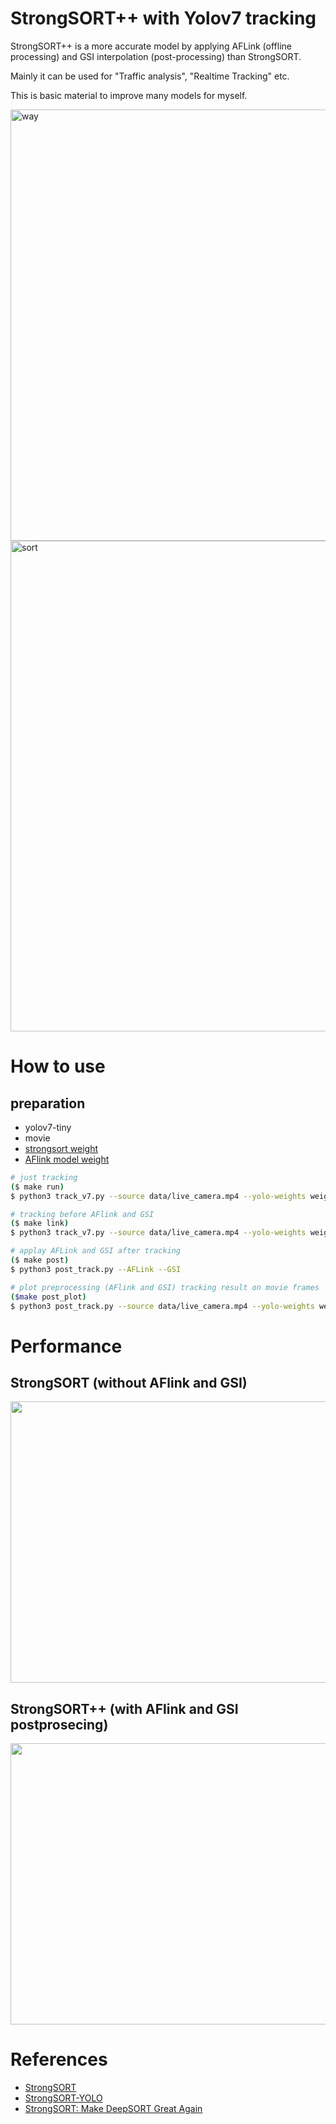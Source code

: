 # StrongSORT++ with Yolov7 tracking

StrongSORT++ is a more accurate model by applying AFLink (offline processing) and GSI interpolation (post-processing) than StrongSORT.

Mainly it can be used for "Traffic analysis", "Realtime Tracking" etc.

This is basic material to improve many models for myself.

<img width="690" alt="way" src="https://user-images.githubusercontent.com/48679574/223445547-c6e5e72c-c28d-459f-93dc-ab9bcff0c3d8.png">


<img width="785" alt="sort" src="https://user-images.githubusercontent.com/48679574/223445558-c828c1a0-40e4-42f7-9a49-92d60452eaac.png">

# How to use

## preparation
- yolov7-tiny
- movie
- [strongsort weight](https://drive.google.com/file/d/1hF2_0cqWwAY0mf2SvAMNcFVdYrcIHDIj/view?usp=sharing)
- [AFlink model weight](https://drive.google.com/file/d/1qHoq33a6Ub4yDQrNJ4gTFmyqhyAYLOZg/view?usp=sharing)

```bash
# just tracking 
($ make run)
$ python3 track_v7.py --source data/live_camera.mp4 --yolo-weights weights/yolov7-tiny.pt --save-txt --count --show-vid --draw

# tracking before AFlink and GSI
($ make link)
$ python3 track_v7.py --source data/live_camera.mp4 --yolo-weights weights/yolov7-tiny.pt --save-txt --count --show-vid --draw --post

# applay AFLink and GSI after tracking
($ make post)
$ python3 post_track.py --AFLink --GSI

# plot preprocessing (AFlink and GSI) tracking result on movie frames
($make post_plot)
$ python3 post_track.py --source data/live_camera.mp4 --yolo-weights weights/yolov7-tiny.pt --show-vid --draw --post_plot
```


# Performance

## StrongSORT (without AFlink and GSI)

<img src="https://user-images.githubusercontent.com/48679574/223443273-ec6b5737-e5e0-44e6-bc1b-52d0bc6e28d7.jpg" width="600" height="450"/>

## StrongSORT++ (with AFlink and GSI postprosecing)

<img src="https://user-images.githubusercontent.com/48679574/223443233-e1d41f0f-a094-4d70-b70e-ed891991a986.jpg" width="600" height="450"/>


# References
- [StrongSORT](https://github.com/dyhBUPT/StrongSORT)
- [StrongSORT-YOLO](https://github.com/bharath5673/StrongSORT-YOLO)
- [StrongSORT: Make DeepSORT Great Again](https://ai-scholar.tech/articles/object-tracking/strongsort)
